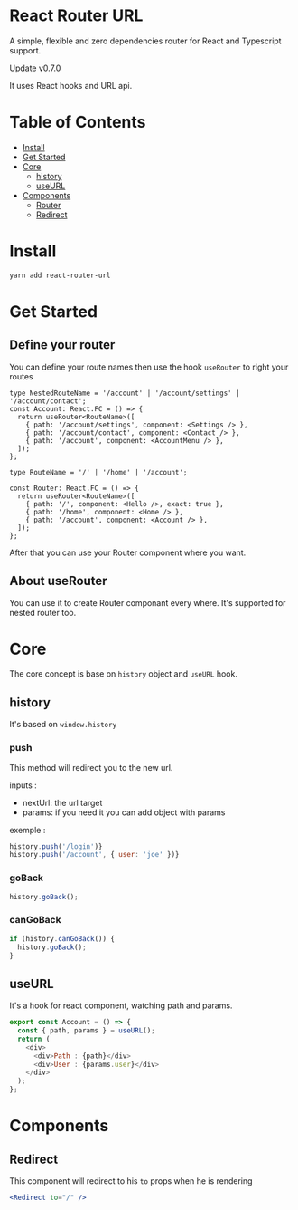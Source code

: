 # React Router URL

A simple, flexible and zero dependencies router for React and Typescript support.

Update v0.7.0

It uses React hooks and URL api.

# Table of Contents

- [Install](#install)
- [Get Started](#get-started)
- [Core](#core)
  - [history](#history)
  - [useURL](#useurl)
- [Components](#components)
  - [Router](#router)
  - [Redirect](#redirect)

# Install

```sh
yarn add react-router-url
```

# Get Started

## Define your router

You can define your route names then use the hook `useRouter` to right your routes

```tsx
type NestedRouteName = '/account' | '/account/settings' | '/account/contact';
const Account: React.FC = () => {
  return useRouter<RouteName>([
    { path: '/account/settings', component: <Settings /> },
    { path: '/account/contact', component: <Contact /> },
    { path: '/account', component: <AccountMenu /> },
  ]);
};

type RouteName = '/' | '/home' | '/account';

const Router: React.FC = () => {
  return useRouter<RouteName>([
    { path: '/', component: <Hello />, exact: true },
    { path: '/home', component: <Home /> },
    { path: '/account', component: <Account /> },
  ]);
};
```

After that you can use your Router component where you want.

## About useRouter

You can use it to create Router componant every where. It's supported for nested router too.

# Core

The core concept is base on `history` object and `useURL` hook.

## history

It's based on `window.history`

### push

This method will redirect you to the new url.

inputs :

- nextUrl: the url target
- params: if you need it you can add object with params

exemple :

```js
history.push('/login')}
history.push('/account', { user: 'joe' })}
```

### goBack

```js
history.goBack();
```

### canGoBack

```js
if (history.canGoBack()) {
  history.goBack();
}
```

## useURL

It's a hook for react component, watching path and params.

```js
export const Account = () => {
  const { path, params } = useURL();
  return (
    <div>
      <div>Path : {path}</div>
      <div>User : {params.user}</div>
    </div>
  );
};
```

# Components

## Redirect

This component will redirect to his `to` props when he is rendering

```jsx
<Redirect to="/" />
```
